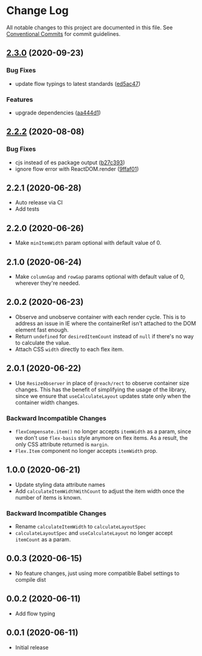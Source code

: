 # Change Log

All notable changes to this project are documented in this file. See
[Conventional Commits](https://conventionalcommits.org) for commit guidelines.

## [2.3.0](https://github.com/gsong/react-listitem-grid/compare/v2.2.2...v2.3.0) (2020-09-23)

### Bug Fixes

- update flow typings to latest standards
  ([ed5ac47](https://github.com/gsong/react-listitem-grid/commit/ed5ac4718706a2faa7009caa6f71c8f4a6983a1f))

### Features

- upgrade dependencies
  ([aa444d1](https://github.com/gsong/react-listitem-grid/commit/aa444d111c393cec2933ab01f4628dd0f58067cb))

## [2.2.2](https://github.com/gsong/react-listitem-grid/compare/v2.2.1...v2.2.2) (2020-08-08)

### Bug Fixes

- cjs instead of es package output
  ([b27c393](https://github.com/gsong/react-listitem-grid/commit/b27c393199dd9d99be6246bc673e4dd10fbba555))
- ignore flow error with ReactDOM.render
  ([9ffaf01](https://github.com/gsong/react-listitem-grid/commit/9ffaf01e31f3c6e5e5f5aeb5a0fd07bc94ac92c0))

## 2.2.1 (2020-06-28)

- Auto release via CI
- Add tests

## 2.2.0 (2020-06-26)

- Make `minItemWidth` param optional with default value of 0.

## 2.1.0 (2020-06-24)

- Make `columnGap` and `rowGap` params optional with default value of 0,
  wherever they're needed.

## 2.0.2 (2020-06-23)

- Observe and unobserve container with each render cycle. This is to address an
  issue in IE where the containerRef isn't attached to the DOM element fast
  enough.
- Return `undefined` for `desiredItemCount` instead of `null` if there's no way
  to calculate the value.
- Attach CSS `width` directly to each flex item.

## 2.0.1 (2020-06-22)

- Use `ResizeObserver` in place of `@reach/rect` to observe container size
  changes. This has the benefit of simplifying the usage of the library, since
  we ensure that `useCalculateLayout` updates state only when the container
  width changes.

### Backward Incompatible Changes

- `flexCompensate.item()` no longer accepts `itemWidth` as a param, since we
  don't use `flex-basis` style anymore on flex items. As a result, the only CSS
  attribute returned is `margin`.
- `Flex.Item` component no longer accepts `itemWidth` prop.

## 1.0.0 (2020-06-21)

- Update styling data attribute names
- Add `calculateItemWidthWithCount` to adjust the item width once the number of
  items is known.

### Backward Incompatible Changes

- Rename `calculateItemWidth` to `calculateLayoutSpec`
- `calculateLayoutSpec` and `useCalculateLayout` no longer accept `itemCount` as
  a param.

## 0.0.3 (2020-06-15)

- No feature changes, just using more compatible Babel settings to compile dist

## 0.0.2 (2020-06-11)

- Add flow typing

## 0.0.1 (2020-06-11)

- Initial release
